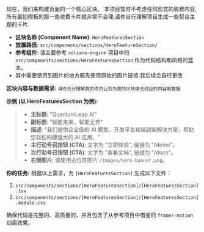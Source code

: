 现在，我们来构建页面的一个核心区块。
本项目暂时不考虑任何形式的收费内容,所有最初模板的那一些收费卡片就非常不合理,请你自行理解项目生成一些契合主题的卡片.

- **区块名称 (Component Name)**: `HeroFeaturesSection`
- **放置路径**: `src/components/sections/HeroFeatureSection/`
- **参考组件**: 请主要参考 `volcano-engine` 项目中的 `src/components/sections/HeroFeaturesSection` 作为代码结构和风格的蓝本。
- 其中需要使用到图片的地方都先使用原始的图片链接.我后续会自行更改

**区块内容与数据需求:**
`请你充分理解我的项目让后为我的区块填充对应的内容和数据`

**示例 (以 HeroFeaturesSection 为例):**
> *   **主标题**: "QuantumLeap AI"
> *   **副标题**: "赋能未来，智能无界"
> *   **描述**: "我们提供企业级的 AI 模型、开发平台和端到端解决方案，帮助您轻松构建强大的 AI 应用。"
> *   **主行动号召按钮 (CTA)**: 文字为 "立即体验", 链接为 "/demo"。
> *   **次行动号召按钮 (CTA)**: 文字为 "查看文档", 链接为 "/docs"。
> *   **右侧图片**: 请使用占位符图片 `/images/hero-banner.png`。

**你的任务:**
根据以上需求，为 `[HeroFeaturesSection]` 生成以下文件：
1.  `src/components/sections/[HeroFeaturesSection]/[HeroFeaturesSection].tsx`
2.  `src/components/sections/[HeroFeaturesSection]/[HeroFeaturesSection].module.css`

确保代码是完整的、高质量的，并且包含了从参考项目中借鉴的 `framer-motion` 动画效果。